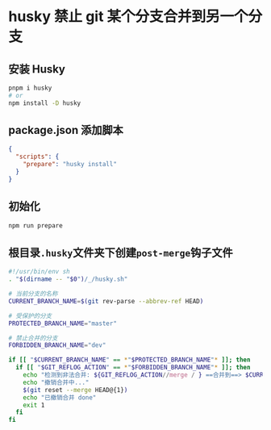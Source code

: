 # husky 禁止 git 某个分支合并到另一个分支

## 安装 Husky

```sh
pnpm i husky
# or
npm install -D husky
```

## package.json 添加脚本

```json
{
  "scripts": {
    "prepare": "husky install"
  }
}
```

## 初始化

```sh
npm run prepare
```

## 根目录`.husky`文件夹下创建`post-merge`钩子文件

```sh
#!/usr/bin/env sh
. "$(dirname -- "$0")/_/husky.sh"

# 当前分支的名称
CURRENT_BRANCH_NAME=$(git rev-parse --abbrev-ref HEAD)

# 受保护的分支
PROTECTED_BRANCH_NAME="master"

# 禁止合并的分支
FORBIDDEN_BRANCH_NAME="dev"

if [[ "$CURRENT_BRANCH_NAME" == *"$PROTECTED_BRANCH_NAME"* ]]; then
  if [[ "$GIT_REFLOG_ACTION" == *"$FORBIDDEN_BRANCH_NAME"* ]]; then
    echo "检测到非法合并: ${GIT_REFLOG_ACTION//merge / } ==合并到==> $CURRENT_BRANCH_NAME"
    echo "撤销合并中..."
    $(git reset --merge HEAD@{1})
    echo "已撤销合并 done"
    exit 1
  fi
fi
```